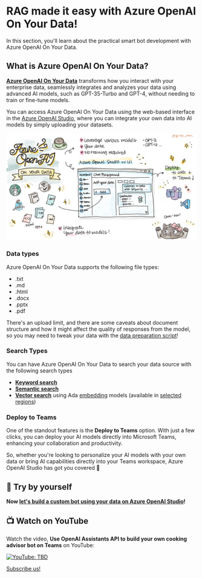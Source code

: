 # RAG made it easy with Azure OpenAI On Your Data!

In this section, you'll learn about the practical smart bot development with Azure OpenAI On Your Data.

## What is Azure OpenAI On Your Data?

[**Azure OpenAI On Your Data**](https://learn.microsoft.com/azure/ai-services/openai/concepts/use-your-data) transforms how you interact with your enterprise data, seamlessly integrates and analyzes your data using advanced AI models, such as GPT-35-Turbo and GPT-4, without needing to train or fine-tune models.

You can access Azure OpenAI On Your Data using the web-based interface in the [Azure OpenAI Studio](https://oai.azure.com/), where you can integrate your own data into AI models by simply uploading your datasets.

![Azure OpenAI On Your Data doodle](../images/aoai-on-your-data.png)

### Data types

Azure OpenAI On Your Data supports the following file types:
- .txt
- .md
- .html
- .docx
- .pptx
- .pdf

There's an upload limit, and there are some caveats about document structure and how it might affect the quality of responses from the model, so you may need to tweak your data with the [data preparation script](https://github.com/microsoft/sample-app-aoai-chatGPT/tree/main/scripts#data-preparation)!

### Search Types

You can have Azure OpenAI On Your Data to search your data source with the following search types

- [**Keyword search**](https://learn.microsoft.com/azure/search/search-lucene-query-architecture)
- [**Semantic search**](https://learn.microsoft.com/azure/search/semantic-search-overview)
- [**Vector search**](https://learn.microsoft.com/en-us/azure/search/vector-search-overview) using Ada [embedding](https://learn.microsoft.com/azure/ai-services/openai/concepts/understand-embeddings) models (available in [selected regions](https://learn.microsoft.com/azure/ai-services/openai/concepts/models#embeddings-models))

### Deploy to Teams

One of the standout features is the **Deploy to Teams** option. With just a few clicks, you can deploy your AI models directly into Microsoft Teams, enhancing your collaboration and productivity.

So, whether you're looking to personalize your AI models with your own data or bring AI capabilities directly into your Teams workspace, Azure OpenAI Studio has got you covered 💪

## 🚀 Try by yourself

**Now [let's build a custom bot using your data on Azure OpenAI Studio](sample/README.md)!**

## 📺 Watch on YouTube

Watch the video, **Use OpenAI Assistants API to build your own cooking advisor bot on Teams** on YouTube:

[![YouTube: TBD](https://img.youtube.com/vi/1k4XGgsqfTM/0.jpg)](https://youtu.be/1k4XGgsqfTM?si=909QFuvEcSfwo7rh)

[Subscribe us!](https://www.youtube.com/channel/UCV_6HOhwxYLXAGd-JOqKPoQ?sub_confirmation=1)